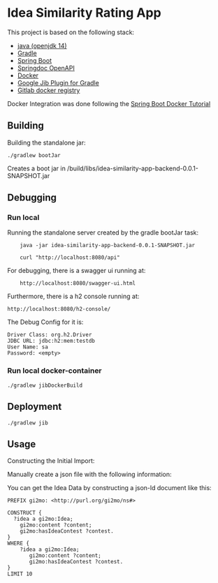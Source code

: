 # Idea Similarity Rating App

This project is based on the following stack:
* [java (openjdk 14)](https://openjdk.java.net/projects/jdk/14/)
* [Gradle](https://gradle.org/)
* [Spring Boot](https://spring.io/projects/spring-boot)
* [Springdoc OpenAPI](https://springdoc.org/)
* [Docker](https://www.docker.com/)
* [Google Jib Plugin for Gradle](https://github.com/GoogleContainerTools/jib)
* [Gitlab docker registry](https://docs.gitlab.com/ee/user/project/container_registry.html)

Docker Integration was done following the [Spring Boot Docker Tutorial](https://spring.io/guides/gs/spring-boot-docker/)

## Building

Building the standalone jar:

    ./gradlew bootJar
   
Creates a boot jar in /build/libs/idea-similarity-app-backend-0.0.1-SNAPSHOT.jar

## Debugging
### Run local

Running the standalone server created by the gradle bootJar task:
        
        java -jar idea-similarity-app-backend-0.0.1-SNAPSHOT.jar
        
        curl "http://localhost:8080/api"        

For debugging, there is a swagger ui running at:

        http://localhost:8080/swagger-ui.html
        
Furthermore, there is a h2 console running at:

    http://localhost:8080/h2-console/
   
The Debug Config for it is:

    Driver Class: org.h2.Driver
    JDBC URL: jdbc:h2:mem:testdb
    User Name: sa
    Password: <empty>

### Run local docker-container
    
    ./gradlew jibDockerBuild
    
    
## Deployment

    ./gradlew jib
    
    
## Usage

Constructing the Initial Import:

Manually create a json file with the following information:

You can get the Idea Data by constructing a json-ld document like this:

    PREFIX gi2mo: <http://purl.org/gi2mo/ns#>  
    
    CONSTRUCT { 
      ?idea a gi2mo:Idea;
        gi2mo:content ?content;
        gi2mo:hasIdeaContest ?contest.
    }
    WHERE { 
        ?idea a gi2mo:Idea;
           gi2mo:content ?content;
           gi2mo:hasIdeaContest ?contest.
    }
    LIMIT 10
     
